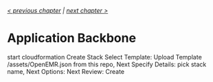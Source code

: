 _[< previous chapter](01-Getting-Started.md) | [next chapter >](03-VPN-Access.md)_

# Application Backbone

start cloudformation
Create Stack
Select Template: Upload Template /assets/OpenEMR.json from this repo, Next
Specify Details: pick stack name, Next
Options: Next
Review: Create
